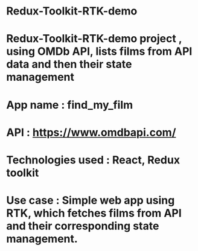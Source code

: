 # Redux-Toolkit-RTK-demo
# Redux-Toolkit-RTK-demo project , using OMDb API, lists films from API data and then their state management
# App name : find_my_film
# API : https://www.omdbapi.com/
# Technologies used : React, Redux toolkit
# Use case : Simple web app using RTK, which fetches films from API and their corresponding state management.


